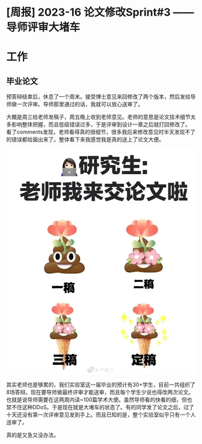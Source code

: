 # [周报] 2023-16 论文修改Sprint#3 —— 导师评审大堵车

# 工作

## 毕业论文

预答辩结束后，休息了一个周末。接受博士意见来回修改了两个版本，然后发给导师做一次评审。导师那里通过的话，我就可以放心送审了。

大概是周三给老师发稿子，周五晚上收到老师意见。老师的意思是论文技术细节太多影响整体把握，而且低级错误过多，于是评审到设计一章之后就打回修改了。
看了comments发现，老师看得真的很细节，很多我后来修改意见时半天发现不了的错误都给画出来了。整体看下来我感觉我是真的送上了论文大便。

![shit](/static/image/2023-05-05/shit.jpg)

其实老师也是够累的，我们实验室这一届毕业的预计有30+学生，目前一共组织了8场答辩。现在要导师做最终评审才能送审，而且每个学生少说也得改两次论文。也就是说导师需要在这两周内读~100篇学术大便。虽然导师看的快看的细，但也禁不住这种DDoS。于是现在就是大堵车的状态了。有的同学发了论文之后，过了十天还没有第一次评审意见发到手上。而且已知的是，整个实验室似乎只有一个人送审了。

真的是又急又没办法。